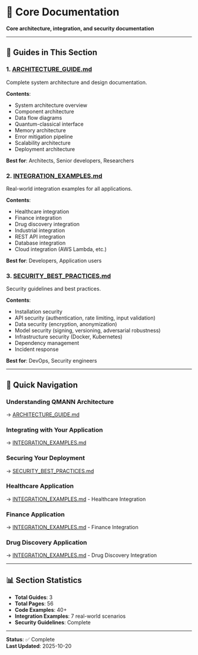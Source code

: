 # 🔧 Core Documentation

**Core architecture, integration, and security documentation**

---

## 📖 Guides in This Section

### 1. [ARCHITECTURE_GUIDE.md](ARCHITECTURE_GUIDE.md)
Complete system architecture and design documentation.

**Contents**:
- System architecture overview
- Component architecture
- Data flow diagrams
- Quantum-classical interface
- Memory architecture
- Error mitigation pipeline
- Scalability architecture
- Deployment architecture

**Best for**: Architects, Senior developers, Researchers

### 2. [INTEGRATION_EXAMPLES.md](INTEGRATION_EXAMPLES.md)
Real-world integration examples for all applications.

**Contents**:
- Healthcare integration
- Finance integration
- Drug discovery integration
- Industrial integration
- REST API integration
- Database integration
- Cloud integration (AWS Lambda, etc.)

**Best for**: Developers, Application users

### 3. [SECURITY_BEST_PRACTICES.md](SECURITY_BEST_PRACTICES.md)
Security guidelines and best practices.

**Contents**:
- Installation security
- API security (authentication, rate limiting, input validation)
- Data security (encryption, anonymization)
- Model security (signing, versioning, adversarial robustness)
- Infrastructure security (Docker, Kubernetes)
- Dependency management
- Incident response

**Best for**: DevOps, Security engineers

---

## 🎯 Quick Navigation

### Understanding QMANN Architecture
→ [ARCHITECTURE_GUIDE.md](ARCHITECTURE_GUIDE.md)

### Integrating with Your Application
→ [INTEGRATION_EXAMPLES.md](INTEGRATION_EXAMPLES.md)

### Securing Your Deployment
→ [SECURITY_BEST_PRACTICES.md](SECURITY_BEST_PRACTICES.md)

### Healthcare Application
→ [INTEGRATION_EXAMPLES.md](INTEGRATION_EXAMPLES.md) - Healthcare Integration

### Finance Application
→ [INTEGRATION_EXAMPLES.md](INTEGRATION_EXAMPLES.md) - Finance Integration

### Drug Discovery Application
→ [INTEGRATION_EXAMPLES.md](INTEGRATION_EXAMPLES.md) - Drug Discovery Integration

---

## 📊 Section Statistics

- **Total Guides**: 3
- **Total Pages**: 56
- **Code Examples**: 40+
- **Integration Examples**: 7 real-world scenarios
- **Security Guidelines**: Complete

---

**Status**: ✅ Complete  
**Last Updated**: 2025-10-20


